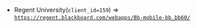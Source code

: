  - Regent University(`client_id=159`) => [`https://regent.blackboard.com/webapps/Bb-mobile-bb_bb60/`](https://regent.blackboard.com/webapps/Bb-mobile-bb_bb60/)
